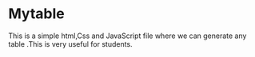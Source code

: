# Mytable
This is a simple html,Css and JavaScript file where we can generate any table .This is very useful for students. 
